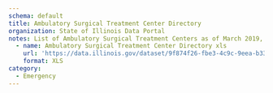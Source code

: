 ```yaml
---
schema: default
title: Ambulatory Surgical Treatment Center Directory
organization: State of Illinois Data Portal
notes: List of Ambulatory Surgical Treatment Centers as of March 2019, including facility name, address, phone number, license number, and license expiration date.
  - name: Ambulatory Surgical Treatment Center Directory xls
    url: 'https://data.illinois.gov/dataset/9f874f26-fbe3-4c9c-9eea-b332988f0453/resource/c6dd2475-e414-42c7-8dd4-0a948661f797/download/siqueryinterns-2018-2019illinois.govambulatory-surgical-treatment-centers-march-2019.xls'
    format: XLS
category:
  - Emergency
---
```

